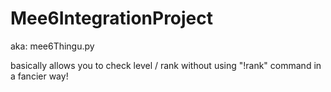 # Mee6IntegrationProject
aka: mee6Thingu.py

basically allows you to check level / rank without using "!rank" command in a fancier way!

